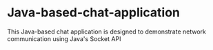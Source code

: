 # Java-based-chat-application
This Java-based chat application is designed to demonstrate network communication using Java's Socket API

